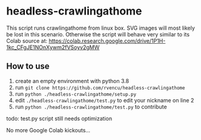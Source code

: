 # headless-crawlingathome

This script runs crawlingathome from linux box. SVG images will most likely be lost in this scenario. Otherwise the script will behave very similar to its Colab source at: https://colab.research.google.com/drive/1P1H-1kc_CFgJE1NOnXywm2fVSoyv2gMW

## How to use

1. create an empty environment with python 3.8
2. run ```git clone https://github.com/rvencu/headless-crawlingathome```
3. run ```python ./headless-crawlingathome/setup.py```
4. edit ```./headless-crawlingathome/test.py``` to edit your nickname on line 2
5. run ```python ./headless-crawlingathome/test.py``` to contribute

todo: test.py script still needs optimization

No more Google Colab kickouts...
